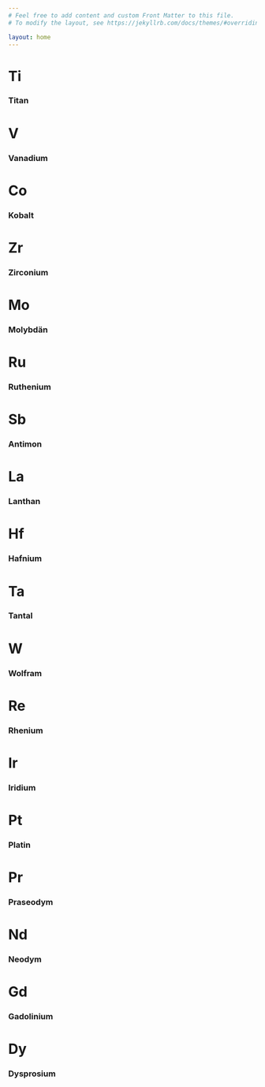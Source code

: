 ```yaml
---
# Feel free to add content and custom Front Matter to this file.
# To modify the layout, see https://jekyllrb.com/docs/themes/#overriding-theme-defaults

layout: home
---
```


<div class="metals">
    <div class="metal" type="refractory">
        <h1>
            Ti
        </h1>
        <h3>
            Titan <!-- German spelling -->
        </h3>
    </div>
    <div class="metal" type="refractory">
        <h1>
            V
        </h1>
        <h3>
            Vanadium
        </h3>
    </div>
    <div class="metal" style="visibility:hidden">
    </div>
    <div class="metal" type="transition">
        <h1>
            Co
        </h1>
        <h3>
            Kobalt
        </h3>
    </div>
    <div class="metal" type="refractory">
        <h1>
            Zr
        </h1>
        <h3>
            Zirconium
        </h3>
    </div>
    <div class="metal" style="visibility:hidden">
    </div>
    <div class="metal" type="refractory">
        <h1>
            Mo
        </h1>
        <h3>
            Molybdän <!-- German spelling -->
        </h3>
    </div>
    <div class="metal" style="visibility:hidden">
    </div>
    <div class="metal" type="noble">
        <h1>
            Ru
        </h1>
        <h3>
            Ruthenium
        </h3>
    </div>
    <div class="metal" style="visibility:hidden">
    </div>
    <div class="metal" type="metalloid">
        <h1>
            Sb
        </h1>
        <h3>
            Antimon <!-- German spelling -->
        </h3>
    </div>
    <div class="metal" type="lanthanide">
        <h1>
            La
        </h1>
        <h3>
            Lanthan <!-- German spelling -->
        </h3>
    </div>
    <div class="metal" type="refractory">
        <h1>
            Hf
        </h1>
        <h3>
            Hafnium
        </h3>
    </div>
    <div class="metal" type="refractory">
        <h1>
            Ta
        </h1>
        <h3>
            Tantal <!-- German spelling -->
        </h3>
    </div>
    <div class="metal" type="refractory">
        <h1>
            W
        </h1>
        <h3>
            Wolfram <!-- German spelling -->
        </h3>
    </div>
    <div class="metal" type="refractory">
        <h1>
            Re
        </h1>
        <h3>
            Rhenium
        </h3>
    </div>
    <div class="metal" style="visibility:hidden">
    </div>
    <div class="metal" type="noble">
        <h1>
            Ir
        </h1>
        <h3>
            Iridium
        </h3>
    </div>
    <div class="metal" type="noble">
        <h1>
            Pt
        </h1>
        <h3>
            Platin <!-- German spelling -->
        </h3>
    </div>
    <div class="metal" type="lanthanide">
        <h1>
            Pr
        </h1>
        <h3>
            Praseodym <!-- German spelling -->
        </h3>
    </div>
    <div class="metal" type="lanthanide">
        <h1>
            Nd
        </h1>
        <h3>
            Neodym <!-- German spelling -->
        </h3>
    </div>
    <div class="metal" type="lanthanide">
        <h1>
            Gd
        </h1>
        <h3>
            Gadolinium
        </h3>
    </div>
    <div class="metal" type="lanthanide">
        <h1>
            Dy
        </h1>
        <h3>
            Dysprosium
        </h3>
    </div>
</div>
